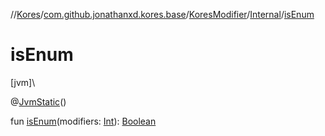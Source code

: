 //[Kores](../../../../index.md)/[com.github.jonathanxd.kores.base](../../index.md)/[KoresModifier](../index.md)/[Internal](index.md)/[isEnum](is-enum.md)

# isEnum

[jvm]\

@[JvmStatic](https://kotlinlang.org/api/latest/jvm/stdlib/kotlin.jvm/-jvm-static/index.html)()

fun [isEnum](is-enum.md)(modifiers: [Int](https://kotlinlang.org/api/latest/jvm/stdlib/kotlin/-int/index.html)): [Boolean](https://kotlinlang.org/api/latest/jvm/stdlib/kotlin/-boolean/index.html)
